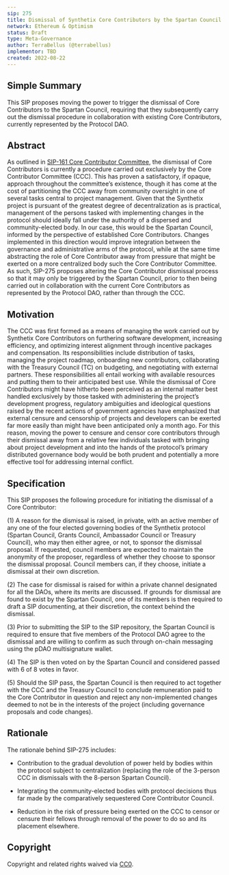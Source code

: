 ```yaml
---
sip: 275
title: Dismissal of Synthetix Core Contributors by the Spartan Council
network: Ethereum & Optimism
status: Draft
type: Meta-Governance
author: TerraBellus (@terrabellus)
implementor: TBD
created: 2022-08-22
---
```


<!--You can leave these HTML comments in your merged SIP and delete the visible duplicate text guides, they will not appear and may be helpful to refer to if you edit it again. This is the suggested template for new SIPs. Note that an SIP number will be assigned by an editor. When opening a pull request to submit your SIP, please use an abbreviated title in the filename, `sip-draft_title_abbrev.md`. The title should be 44 characters or less.-->

## Simple Summary

<!--"If you can't explain it simply, you don't understand it well enough." Simply describe the outcome the proposed changes intends to achieve. This should be non-technical and accessible to a casual community member.-->

This SIP proposes moving the power to trigger the dismissal of Core Contributors to the Spartan Council, requiring that they subsequently carry out the dismissal procedure in collaboration with existing Core Contributors, currently represented by the Protocol DAO.

## Abstract

<!--A short (~200 word) description of the proposed change, the abstract should clearly describe the proposed change. This is what *will* be done if the SIP is implemented, not *why* it should be done or *how* it will be done. If the SIP proposes deploying a new contract, write, "we propose to deploy a new contract that will do x".-->

As outlined in [SIP-161 Core Contributor Committee](https://sips.synthetix.io/sips/sip-161/), the dismissal of Core Contributors is currently a procedure carried out exclusively by the Core Contributor Committee (CCC). This has proven a satisfactory, if opaque, approach throughout the committee’s existence, though it has come at the cost of partitioning the CCC away from community oversight in one of several tasks central to project management. Given that the Synthetix project is pursuant of the greatest degree of decentralization as is practical, management of the persons tasked with implementing changes in the protocol should ideally fall under the authority of a dispersed and community-elected body. In our case, this would be the Spartan Council, informed by the perspective of established Core Contributors. Changes implemented in this direction would improve integration between the governance and administrative arms of the protocol, while at the same time abstracting the role of Core Contributor away from pressure that might be exerted on a more centralized body such the Core Contributor Committee. As such, SIP-275 proposes altering the Core Contributor dismissal process so that it may only be triggered by the Spartan Council, prior to then being carried out in collaboration with the current Core Contributors as represented by the Protocol DAO, rather than through the CCC.

## Motivation

<!--This is the problem statement. This is the *why* of the SIP. It should clearly explain *why* the current state of the protocol is inadequate.  It is critical that you explain *why* the change is needed, if the SIP proposes changing how something is calculated, you must address *why* the current calculation is innaccurate or wrong. This is not the place to describe how the SIP will address the issue!-->

The CCC was first formed as a means of managing the work carried out by Synthetix Core Contributors on furthering software development, increasing efficiency, and optimizing interest alignment through incentive packages and compensation. Its responsibilities include distribution of tasks, managing the project roadmap, onboarding new contributors, collaborating with the Treasury Council (TC) on budgeting, and negotiating with external partners. These responsibilities all entail working with available resources and putting them to their anticipated best use. While the dismissal of Core Contributors might have hitherto been perceived as an internal matter best handled exclusively by those tasked with administering the project’s development progress, regulatory ambiguities and ideological questions raised by the recent actions of government agencies have emphasized that external censure and censorship of projects and developers can be exerted far more easily than might have been anticipated only a month ago. For this reason, moving the power to censure and censor core contributors through their dismissal away from a relative few individuals tasked with bringing about project development and into the hands of the protocol’s primary distributed governance body would be both prudent and potentially a more effective tool for addressing internal conflict.

## Specification

<!--The specification should describe the syntax and semantics of any new feature, there are five sections
1. Overview
2. Rationale
3. Technical Specification
4. Test Cases
5. Configurable Values
-->

This SIP proposes the following procedure for initiating the dismissal of a Core Contributor:

(1)	A reason for the dismissal is raised, in private, with an active member of any one of the four elected governing bodies of the Synthetix protocol (Spartan Council, Grants Council, Ambassador Council or Treasury Council), who may then either agree, or not, to sponsor the dismissal proposal. If requested, council members are expected to maintain the anonymity of the proposer, regardless of whether they choose to sponsor the dismissal proposal. Council members can, if they choose, initiate a dismissal at their own discretion.

(2)	The case for dismissal is raised for within a private channel designated for all the DAOs, where its merits are discussed. If grounds for dismissal are found to exist by the Spartan Council, one of its members is then required to draft a SIP documenting, at their discretion, the context behind the dismissal.

(3) Prior to submitting the SIP to the SIP repository, the Spartan Council is required to ensure that five members of the Protocol DAO agree to the dismissal and are willing to confirm as such through on-chain messaging using the pDAO multisignature wallet.

(4)	The SIP is then voted on by the Spartan Council and considered passed with 6 of 8 votes in favor.

(5)	Should the SIP pass, the Spartan Council is then required to act together with the CCC and the Treasury Council to conclude remuneration paid to the Core Contributor in question and reject any non-implemented changes deemed to not be in the interests of the project (including governance proposals and code changes).

## Rationale

The rationale behind SIP-275 includes:

- Contribution to the gradual devolution of power held by bodies within the protocol subject to centralization (replacing the role of the 3-person CCC in dismissals with the 8-person Spartan Council).

- Integrating the community-elected bodies with protocol decisions thus far made by the comparatively sequestered Core Contributor Council.

- Reduction in the risk of pressure being exerted on the CCC to censor or censure their fellows through removal of the power to do so and its placement elsewhere.

## Copyright

Copyright and related rights waived via [CC0](https://creativecommons.org/publicdomain/zero/1.0/).
